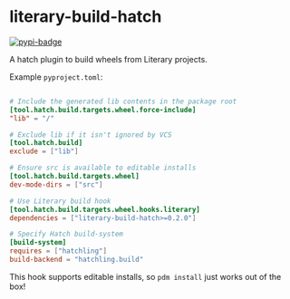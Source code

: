 # literary-build-hatch
[![pypi-badge][]][pypi]

[pypi-badge]: https://img.shields.io/pypi/v/literary-build-hatch
[pypi]: https://pypi.org/project/literary-build-hatch

A hatch plugin to build wheels from Literary projects.

Example `pyproject.toml`:
```toml

# Include the generated lib contents in the package root
[tool.hatch.build.targets.wheel.force-include]
"lib" = "/"

# Exclude lib if it isn't ignored by VCS
[tool.hatch.build]
exclude = ["lib"]

# Ensure src is available to editable installs
[tool.hatch.build.targets.wheel]
dev-mode-dirs = ["src"]

# Use Literary build hook
[tool.hatch.build.targets.wheel.hooks.literary]
dependencies = ["literary-build-hatch>=0.2.0"]

# Specify Hatch build-system
[build-system]
requires = ["hatchling"]
build-backend = "hatchling.build"
```

This hook supports editable installs, so `pdm install` just works out of the box!
